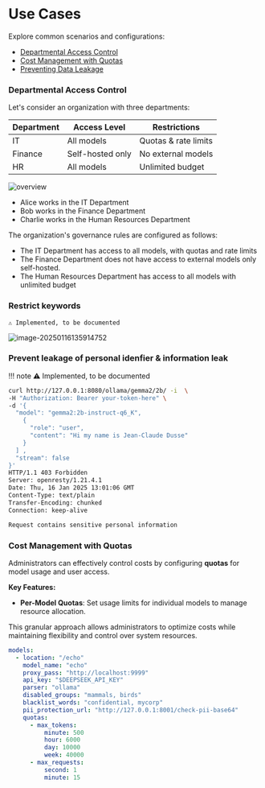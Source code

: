 
# Use Cases
Explore common scenarios and configurations:

- [Departmental Access Control](#departmental-access-control)
- [Cost Management with Quotas](#cost-management)
- [Preventing Data Leakage](#data-leakage-prevention)

### Departmental Access Control
Let's consider an organization with three departments:

| Department | Access Level | Restrictions |
|------------|--------------|--------------|
| IT         | All models   | Quotas & rate limits |
| Finance    | Self-hosted only | No external models |
| HR         | All models   | Unlimited budget |

![overview](images/overview.png)



- Alice works in the IT Department
- Bob works in the Finance Department
- Charlie works in the Human Resources Department

The organization's governance rules are configured as follows:

- The IT Department has access to all models, with quotas and rate limits
- The Finance Department does not have access to external models only self-hosted.
- The Human Resources Department has access to all models with unlimited budget


### Restrict keywords

	⚠️ Implemented, to be documented 

![image-20250116135914752](img/screenshots/image-20250116135914752.png)


### Prevent leakage of personal idenfier & information leak


!!! note 
    ⚠️ Implemented, to be documented


```bash
curl http://127.0.0.1:8080/ollama/gemma2/2b/ -i  \
-H "Authorization: Bearer your-token-here" \
-d '{
  "model": "gemma2:2b-instruct-q6_K",                                                                                                                        "messages": [
    {
      "role": "user",
      "content": "Hi my name is Jean-Claude Dusse"
    }
  ] ,
  "stream": false
}'
HTTP/1.1 403 Forbidden
Server: openresty/1.21.4.1
Date: Thu, 16 Jan 2025 13:01:06 GMT
Content-Type: text/plain
Transfer-Encoding: chunked
Connection: keep-alive

Request contains sensitive personal information
```

### Cost Management with Quotas

Administrators can effectively control costs by configuring **quotas** for model usage and user access.

**Key Features:**

- **Per-Model Quotas**: Set usage limits for individual models to manage resource allocation.

This granular approach allows administrators to optimize costs while maintaining flexibility and control over system resources.



```yaml
models:
  - location: "/echo"
    model_name: "echo"
    proxy_pass: "http://localhost:9999"
    api_key: "$DEEPSEEK_API_KEY"
    parser: "ollama"
    disabled_groups: "mammals, birds"
    blacklist_words: "confidential, mycorp"
    pii_protection_url: "http://127.0.0.1:8001/check-pii-base64"
    quotas:
      - max_tokens:
          minute: 500
          hour: 6000
          day: 10000
          week: 40000
      - max_requests:
          second: 1
          minute: 15
```



